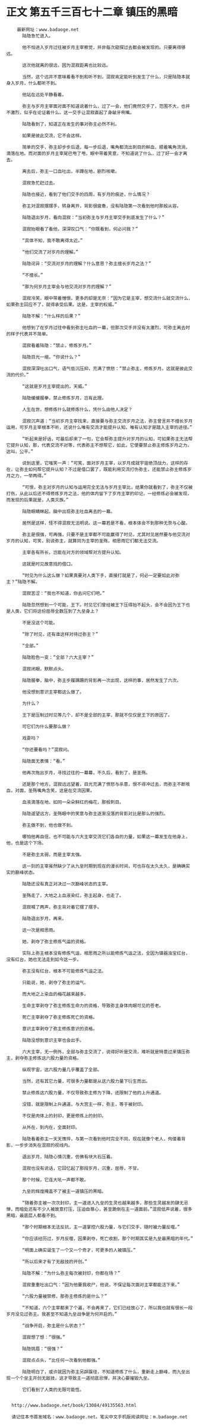 # 正文 第五千三百七十二章 镇压的黑暗
        最新网址：www.badaoge.net
          陆隐急忙进入。
      
          他不怕进入岁月过往被岁月主宰察觉，并非每次窥探过去都会被发现的。只要离得够远。
      
          这次他就离的很远，因为混寂距离也比较远。
      
          当然，这个远并不意味着看不到和听不到，混寂肯定能听到发生了什么，只是陆隐本就身入岁月，什么都听不到。
      
          他站在远处平静看着。
      
          弥主与岁月主宰面对面不知道说着什么，过了一会，他们竟然交手了，范围不大，也并不激烈，似乎在论证着什么。这一交手让混寂直起了身龇牙咧嘴。
      
          陆隐看到了，知道正在发生的事对弥主必然不利。
      
          如果是彼此交流，它不会这样。
      
          简单的交手，弥主却步步后退，每一步后退，嘴角都流出刺目的鲜血，顺着嘴角流淌，滴落在地。而对面的岁月主宰尾巴甩了甩，眼中带着笑意，不知道说了什么，过了好一会才离去。
      
          离去后，弥主一口血吐出，半蹲在地，剧烈咳嗽。
      
          混寂急忙赶过去。
      
          陆隐也接近，看到了他们交手的四周，有岁月的痕迹，什么情况？
      
          弥主对混寂摆摆手，转身离开，背影很疲惫，没有陆隐第一次看到他时那般从容。
      
          陆隐退出岁月，看向混寂：“当初弥主与岁月主宰交手到底发生了什么？”
      
          混寂抬眼看了看他，深深叹口气：“你既看到，何必问我？”
      
          “具体不知，我不敢离得太近。”
      
          “他们交流了对岁月的理解。”
      
          陆隐诧异：“交流对岁月的理解？什么意思？弥主擅长岁月之法？”
      
          “不擅长。”
      
          “那为何岁月主宰会与他交流对岁月的理解？”
      
          混寂冷笑，眼中带着憎恨，更多的却是无奈：“因为它是主宰，想交流什么就交流什么，如果弥主回应不了，就得承受后果。这是，主宰的权威。”
      
          陆隐不解：“什么样的后果？”
      
          他想到了在岁月过往中看到弥主吐血的一幕，但那次交手并没有太激烈，可弥主离去时的样子代表并不简单。
      
          混寂看着陆隐：“禁止，修炼岁月。”
      
          陆隐目光一缩，“你说什么？”
      
          混寂深深吐出口气，语气低沉压抑，充满了愤怒：“禁止弥主，修炼岁月。这就是彼此交流的代价。”
      
          “这就是岁月主宰提出的，天威。”
      
          陆隐缓缓握拳，禁止修炼岁月，岂有此理。
      
          人生在世，想修炼什么就修炼什么，凭什么由他人决定？
      
          混寂沉声道：“当初岁月主宰找来，直接要与弥主交流岁月之法，弥主曾言并不擅长岁月运用，可岁月主宰根本不听，还说什么唯有交流才能提升认知，唯有认知才是踏入主宰的途径。”
      
          “听起来是好话，可最后却来了一句，它会帮弥主提升对岁月的认知，可如果弥主无法帮它提升认知，那，代表交流不对等，代表弥主不想帮它，如此，它便要禁止弥主修炼岁月之力，这叫，公平。”
      
          说到这里，它嗤笑一声：“可笑，面对岁月主宰，以岁月成就宇宙绝顶战力，这样的存在，让弥主如何帮它提升认知？不过是借口罢了，既能利用交流打伤弥主，还能禁止弥主修炼岁月之力，一举两得。”
      
          “可恨，弥主对岁月的认知与运用完全无法与岁月主宰比，结果你就看到了，弥主不仅被打伤，从此以后还不得修炼岁月之法，他的体内留下了岁月主宰的印记，一经修炼必会被发现，而发现的后果就是，人类灭族。”
      
          陆隐眼睛眯起，脑中出现弥主吐血离去的一幕。
      
          居然是这样，怪不得混寂无法明说。这一幕若是不看，根本体会不到那种无奈与心酸。
      
          弥主是很强，可再强，只要不是主宰都不可能赢得了时见，尤其时见居然要与他交流对岁月的认知，可笑，别说弥主，就算同为主宰的圣殇，相思雨它们都无法交流。
      
          主宰各有所长，岂能在对方的领域帮对方提升认知。
      
          这就是时见故意找的借口。
      
          “时见为什么这么做？如果真要对人类下手，直接打就是了，何必一定要如此对弥主？”陆隐不解。
      
          混寂苦涩：“我也不知道，你去问它们吧。”
      
          陆隐忽然想到一个可能，王下。时见它们曾经被王下压得抬不起头，会不会因为王下也是人类，它们将这份屈辱全数压到了九垒身上？
      
          不是没这个可能。
      
          “除了时见，还有谁这样对待过弥主？”
      
          “全部。”
      
          陆隐脸色一变：“全部？六大主宰？”
      
          混寂闭眼，默默点头。
      
          陆隐握拳，脑中，弥主步履蹒跚的背影再一次出现，这样的事，居然发生了六次。
      
          他没想到意识主宰都这么做了。
      
          为什么？
      
          王下是压制过时见等几个，却不是全部的主宰，那就不仅仅是王下的原因了。
      
          可它们为什么要那么做？
      
          戏耍吗？
      
          “你还要看吗？”混寂问。
      
          陆隐面无表情：“看。”
      
          他再次拖出岁月，寻找过往的一幕幕，不久后，看到了，是圣殇。
      
          还是那个地方，混寂远远望着，目光充满了愤怒与杀意，恨不得冲过去，而弥主不断咳血，对面，圣殇嘴角含笑，这是在交流因果。
      
          血液滴落在地，如同一朵朵鲜红的梅花，那般刺目。
      
          陆隐遥望远方，圣殇眼中的笑意与弥主逐渐没落的背影对比是那么的强烈。
      
          弥主做不到，他也做不到。
      
          哪怕他再自信，也不可能与六大主宰交流它们各自的力量，如果这一幕发生在他身上，他，也是这个下场。
      
          不是弥主太弱，而是主宰太强。
      
          这一刻的主宰虽然缺少了从九垒时期到现在的漫长时间，可也存在太久太久，是确确实实的巅峰状态。
      
          陆隐还没有真正对决过一次巅峰状态的主宰。
      
          圣殇走了，大地之上血液染红，弥主起身，也走了。
      
          混寂喊了两声，弥主背对着它摆了摆手。
      
          陆隐退出岁月，再来。
      
          这一次是相思雨。
      
          她，剥夺了弥主修炼气运的资格。
      
          实际上弥主根本没有修炼气运，相思雨之所以能修炼气运之法，全因为镇器浊宝红台，没有红台，她也无法走到如今这一步。
      
          弥主没有红台，根本不可能修炼气运之法。
      
          只能说，她，剥夺了弥主的运气。
      
          而大地之上染血的梅花越来越多。
      
          生命主宰剥夺了弥主修炼生命力的资格，导致弥主身体肉眼可见的苍老。
      
          死亡主宰剥夺了弥主修炼死亡的资格。
      
          意识主宰剥夺了弥主修炼意识的资格。
      
          陆隐没想到意识主宰也会出手。
      
          六大主宰，无一例外，全部与弥主交流了，说得好听是交流，难听就是特意过来镇压弥主，剥夺弥主修炼这六股力量的资格。
      
          纵观宇宙，这六股力量几乎覆盖了全部。
      
          当然，还有其它力量，可很多力量都是从这六股力量下衍生而出。
      
          禁止修炼这六股力量，不仅导致弥主修为下降，还限制了他的上升通道。
      
          没错，就是限制上升通道，与大宫主一样，弥主，等于被封印。
      
          不仅是肉体上的封印，更是修炼上的封印。
      
          从外在，到内在，全面封印。
      
          陆隐看着弥主一天天憔悴，与第一次看到他时完全不同，现在就像个老人，佝偻着背影，一步步消失在混寂的视线内。
      
          退出岁月，陆隐心情沉重，仿佛有块大石压着。
      
          混寂也没有说话，它回忆起了那段岁月，沉重，屈辱，不甘。
      
          那个时候，它连大吼一声都不敢。
      
          九垒的辉煌掩盖不了被主一道镇压的黑暗。
      
          “随着弥主被一次次封印，主一道进入九垒的生灵也越来越多，那些生灵越发的肆无忌惮，而暗处还有不少人被故意打压，压迫自尊心，甚至跪倒在主一道面前。”混寂低声说着，很多黑暗，最底层人都看不到。
      
          “那个时期根本无法反抗，主一道掌控六股力量，与它们交手，随时被力量反噬。”
      
          “你应该经历过，岁月反噬，因果剥夺，死亡收割，那个时期其实是九垒最黑暗的年代。”
      
          “明面上确实诞生了一个又一个奇才，可更多的人被镇压。”
      
          “所以后来才有了无敌技的开创。”
      
          陆隐不解：“为什么弥主每次被封印，你都在场？”
      
          混寂重重吐出口气：“因为他要我收尸，他说，不保证每次面对主宰都能活下来。”
      
          “六股力量被禁修，那弥主修炼的是什么？”
      
          “不知道，六个主宰都来了个遍，不会再来了，它们已经放心了，所以我也就有很长一段岁月没见过弥主。我甚至不知道九垒战争是为何开启的。”
      
          “战争开启，弥主是什么状态？”
      
          混寂想了想：“很强。”
      
          陆隐挑眉：“很强？”
      
          混寂点点头，“比任何一次看到他都强。”
      
          陆隐明白了，或许就因为弥主另辟蹊径，不知道修炼了什么，重新走上巅峰，而九垒出现一个个垒主开创无敌技，这才导致主一道彻底忌惮，并决心要摧毁九垒。
      
          它们看到了人类的无限可能性。
      
      
      http://www.badaoge.net/book/13084/49135563.html
      
      请记住本书首发域名：www.badaoge.net。笔尖中文手机版阅读网址：m.badaoge.net